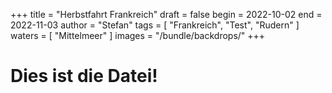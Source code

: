 +++
title = "Herbstfahrt Frankreich"
draft = false
begin = 2022-10-02
end = 2022-11-03
author = "Stefan"
tags = [ "Frankreich", "Test", "Rudern" ]
waters = [ "Mittelmeer" ]
images = "/bundle/backdrops/"
+++

# Dies ist die Datei!
